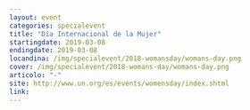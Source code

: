```yaml
---
layout: event
categories: specialevent
title: "Día Internacional de la Mujer"
startingdate: 2019-03-08
endingdate: 2019-03-08
locandina: /img/specialevent/2018-womansday/womans-day.png
cover: /img/specialevent/2018-womans-day/womans-day.png
articolo: "-"
site: http://www.un.org/es/events/womensday/index.shtml
link:
---
```

